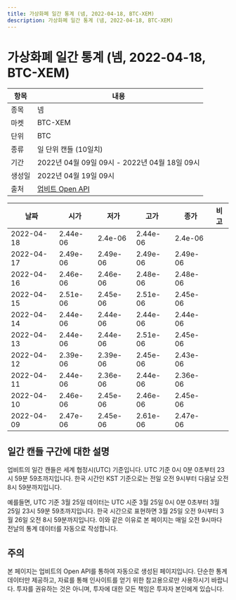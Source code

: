 ```yaml
---
title: 가상화폐 일간 통계 (넴, 2022-04-18, BTC-XEM)
description: 가상화폐 일간 통계 (넴, 2022-04-18, BTC-XEM)
---
```



가상화폐 일간 통계 (넴, 2022-04-18, BTC-XEM)
===

|항목|내용|
|--|--|
|종목|넴|
|마켓|BTC-XEM|
|단위|BTC|
|종류|일 단위 캔들 (10일치)|
|기간|2022년 04월 09일 09시 - 2022년 04월 18일 09시|
|생성일|2022년 04월 19일 09시|
|출처|[업비트 Open API](https://docs.upbit.com)|


|날짜|시가|저가|고가|종가|비고|
|--|--|--|--|--|--|
|2022-04-18|2.44e-06|2.4e-06|2.44e-06|2.4e-06|    |
|2022-04-17|2.49e-06|2.49e-06|2.49e-06|2.49e-06|    |
|2022-04-16|2.46e-06|2.46e-06|2.48e-06|2.48e-06|    |
|2022-04-15|2.51e-06|2.45e-06|2.51e-06|2.45e-06|    |
|2022-04-14|2.44e-06|2.44e-06|2.44e-06|2.44e-06|    |
|2022-04-13|2.44e-06|2.44e-06|2.51e-06|2.45e-06|    |
|2022-04-12|2.39e-06|2.39e-06|2.45e-06|2.43e-06|    |
|2022-04-11|2.44e-06|2.36e-06|2.44e-06|2.36e-06|    |
|2022-04-10|2.46e-06|2.45e-06|2.46e-06|2.45e-06|    |
|2022-04-09|2.47e-06|2.45e-06|2.61e-06|2.47e-06|    |


일간 캔들 구간에 대한 설명
---


업비트의 일간 캔들은 세계 협정시(UTC) 기준입니다. 
UTC 기준 0시 0분 0초부터 23시 59분 59초까지입니다. 
한국 시간인 KST 기준으로는 전일 오전 9시부터 다음날 오전 8시 59분까지입니다. 


예를들면, UTC 기준 3월 25일 데이터는 UTC 시준 3월 25일 0시 0분 0초부터 3월 25일 23시 59분 59초까지입니다. 
한국 시간으로 표현하면 3월 25일 오전 9시부터 3월 26일 오전 8시 59분까지입니다. 
이와 같은 이유로 본 페이지는 매일 오전 9시마다 전날의 통계 데이터를 자동으로 작성합니다. 


주의
---


본 페이지는 업비트의 Open API를 통하여 자동으로 생성된 페이지입니다. 
단순한 통계 데이터만 제공하고, 자료를 통해 인사이트를 얻기 위한 참고용으로만 사용하시기 바랍니다. 
투자를 권유하는 것은 아니며, 투자에 대한 모든 책임은 투자자 본인에게 있습니다. 
